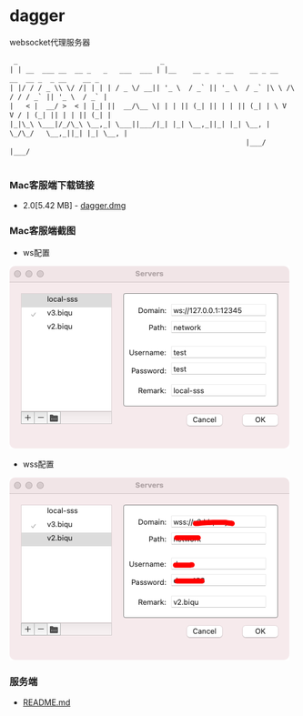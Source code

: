 # dagger
websocket代理服务器

```
 _                                   _                                                         
| | __  ___ __  __ _   _   ___  ___ | |__    __ _  _ __    __ _ __      __  __ _  _ __    __ _ 
| |/ / / _ \\ \/ /| | | | / _ \/ __|| '_ \  / _` || '_ \  / _` |\ \ /\ / / / _` || '_ \  / _` |
|   < |  __/ >  < | |_| ||  __/\__ \| | | || (_| || | | || (_| | \ V  V / | (_| || | | || (_| |
|_|\_\ \___|/_/\_\ \__,_| \___||___/|_| |_| \__,_||_| |_| \__, |  \_/\_/   \__,_||_| |_| \__, |
                                                          |___/                          |___/ 
                                                                                               

```

### Mac客服端下载链接
- 2.0[5.42 MB] - [dagger.dmg](https://github.com/midoks/dagger/releases/download/0.0.5/dagger.dmg)

### Mac客服端截图


- ws配置

[![ws](/screenshot/screenshot_local.png)](/screenshot/screenshot_local.png)

- wss配置

[![wss](/screenshot/screenshot_network.png)](/screenshot/screenshot_local.png)

### 服务端

- [README.md](/dagger-server/README.md)


